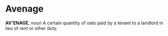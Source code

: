 # Avenage

**AV'ENAGE**, _noun_ A certain quantity of oats paid by a tenant to a landlord in lieu of rent or other duty.